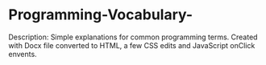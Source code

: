 # Programming-Vocabulary-

Description: Simple explanations for common programming terms. 
Created with Docx file converted to HTML, a few CSS edits and JavaScript onClick envents. 

